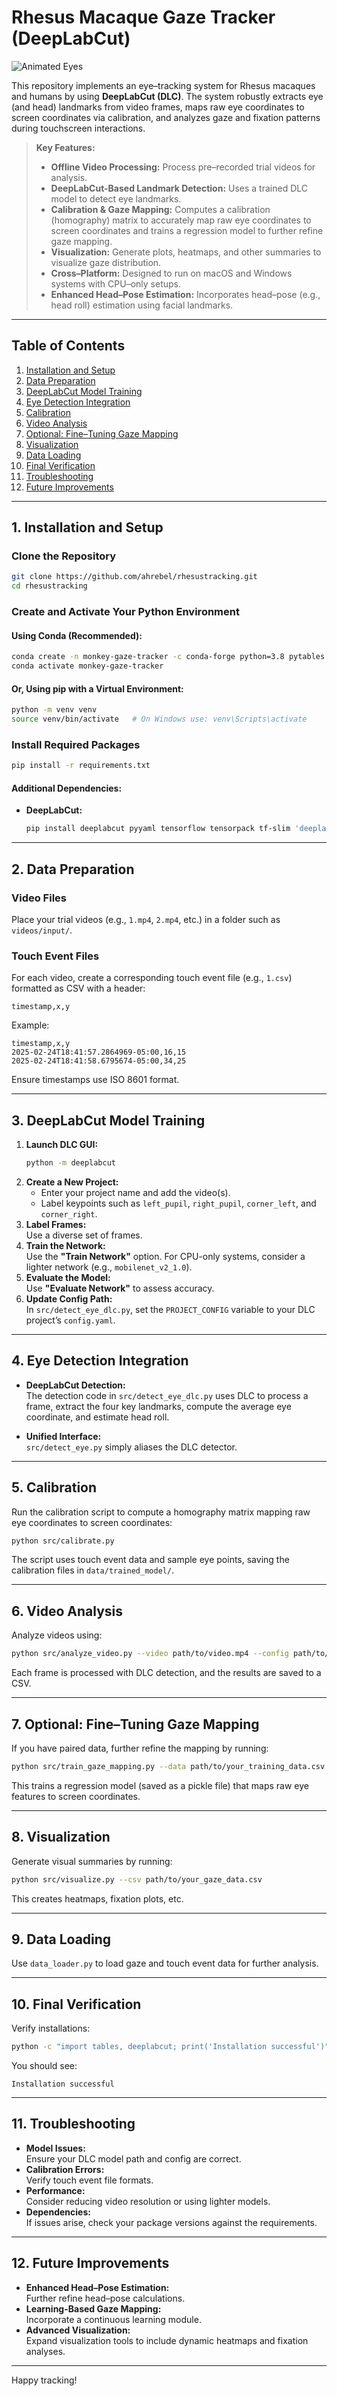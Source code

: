 # Rhesus Macaque Gaze Tracker (DeepLabCut)

![Animated Eyes](https://github.com/user-attachments/assets/0f245b14-ec20-4a11-868a-ae207a7dfa1d)

This repository implements an eye–tracking system for Rhesus macaques and humans by using **DeepLabCut (DLC)**. The system robustly extracts eye (and head) landmarks from video frames, maps raw eye coordinates to screen coordinates via calibration, and analyzes gaze and fixation patterns during touchscreen interactions.

> **Key Features:**
> - **Offline Video Processing:** Process pre–recorded trial videos for analysis.
> - **DeepLabCut-Based Landmark Detection:** Uses a trained DLC model to detect eye landmarks.
> - **Calibration & Gaze Mapping:** Computes a calibration (homography) matrix to accurately map raw eye coordinates to screen coordinates and trains a regression model to further refine gaze mapping.
> - **Visualization:** Generate plots, heatmaps, and other summaries to visualize gaze distribution.
> - **Cross–Platform:** Designed to run on macOS and Windows systems with CPU–only setups.
> - **Enhanced Head–Pose Estimation:** Incorporates head–pose (e.g., head roll) estimation using facial landmarks.

---

## Table of Contents

1. [Installation and Setup](#installation-and-setup)
2. [Data Preparation](#data-preparation)
3. [DeepLabCut Model Training](#deeplabcut-model-training)
4. [Eye Detection Integration](#eye-detection-integration)
5. [Calibration](#calibration)
6. [Video Analysis](#video-analysis)
7. [Optional: Fine–Tuning Gaze Mapping](#optional-fine-tuning-gaze-mapping)
8. [Visualization](#visualization)
9. [Data Loading](#data-loading)
10. [Final Verification](#final-verification)
11. [Troubleshooting](#troubleshooting)
12. [Future Improvements](#future-improvements)

---

## 1. Installation and Setup

### Clone the Repository

```bash
git clone https://github.com/ahrebel/rhesustracking.git
cd rhesustracking
```

### Create and Activate Your Python Environment

#### Using Conda (Recommended):

```bash
conda create -n monkey-gaze-tracker -c conda-forge python=3.8 pytables hdf5 lzo opencv numpy pandas matplotlib scikit-learn scikit-image scipy tqdm statsmodels
conda activate monkey-gaze-tracker
```

#### Or, Using pip with a Virtual Environment:

```bash
python -m venv venv
source venv/bin/activate   # On Windows use: venv\Scripts\activate
```

### Install Required Packages

```bash
pip install -r requirements.txt
```

#### Additional Dependencies:

- **DeepLabCut:**
  ```bash
  pip install deeplabcut pyyaml tensorflow tensorpack tf-slim 'deeplabcut[gui]'
  ```

---

## 2. Data Preparation

### Video Files

Place your trial videos (e.g., `1.mp4`, `2.mp4`, etc.) in a folder such as `videos/input/`.

### Touch Event Files

For each video, create a corresponding touch event file (e.g., `1.csv`) formatted as CSV with a header:
```csv
timestamp,x,y
```
Example:
```csv
timestamp,x,y
2025-02-24T18:41:57.2864969-05:00,16,15
2025-02-24T18:41:58.6795674-05:00,34,25
```
Ensure timestamps use ISO 8601 format.

---

## 3. DeepLabCut Model Training

1. **Launch DLC GUI:**
   ```bash
   python -m deeplabcut
   ```
2. **Create a New Project:**  
   - Enter your project name and add the video(s).
   - Label keypoints such as `left_pupil`, `right_pupil`, `corner_left`, and `corner_right`.
3. **Label Frames:**  
   Use a diverse set of frames.
4. **Train the Network:**  
   Use the **"Train Network"** option. For CPU-only systems, consider a lighter network (e.g., `mobilenet_v2_1.0`).
5. **Evaluate the Model:**  
   Use **"Evaluate Network"** to assess accuracy.
6. **Update Config Path:**  
   In `src/detect_eye_dlc.py`, set the `PROJECT_CONFIG` variable to your DLC project’s `config.yaml`.

---

## 4. Eye Detection Integration

- **DeepLabCut Detection:**  
  The detection code in `src/detect_eye_dlc.py` uses DLC to process a frame, extract the four key landmarks, compute the average eye coordinate, and estimate head roll.

- **Unified Interface:**  
  `src/detect_eye.py` simply aliases the DLC detector.

---

## 5. Calibration

Run the calibration script to compute a homography matrix mapping raw eye coordinates to screen coordinates:
```bash
python src/calibrate.py
```
The script uses touch event data and sample eye points, saving the calibration files in `data/trained_model/`.

---

## 6. Video Analysis

Analyze videos using:
```bash
python src/analyze_video.py --video path/to/video.mp4 --config path/to/your/config.yaml --output path/to/output.csv
```
Each frame is processed with DLC detection, and the results are saved to a CSV.

---

## 7. Optional: Fine–Tuning Gaze Mapping

If you have paired data, further refine the mapping by running:
```bash
python src/train_gaze_mapping.py --data path/to/your_training_data.csv
```
This trains a regression model (saved as a pickle file) that maps raw eye features to screen coordinates.

---

## 8. Visualization

Generate visual summaries by running:
```bash
python src/visualize.py --csv path/to/your_gaze_data.csv
```
This creates heatmaps, fixation plots, etc.

---

## 9. Data Loading

Use `data_loader.py` to load gaze and touch event data for further analysis.

---

## 10. Final Verification

Verify installations:
```bash
python -c "import tables, deeplabcut; print('Installation successful')"
```
You should see:
```
Installation successful
```

---

## 11. Troubleshooting

- **Model Issues:**  
  Ensure your DLC model path and config are correct.
- **Calibration Errors:**  
  Verify touch event file formats.
- **Performance:**  
  Consider reducing video resolution or using lighter models.
- **Dependencies:**  
  If issues arise, check your package versions against the requirements.

---

## 12. Future Improvements

- **Enhanced Head–Pose Estimation:**  
  Further refine head–pose calculations.
- **Learning-Based Gaze Mapping:**  
  Incorporate a continuous learning module.
- **Advanced Visualization:**  
  Expand visualization tools to include dynamic heatmaps and fixation analyses.

---

Happy tracking!
